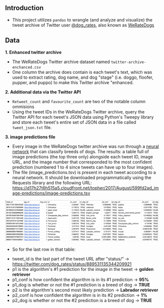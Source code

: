 ## Introduction
- This project utilizes `pandas` to wrangle (and analyze and visualize) the tweet archive of Twitter user [@dog_rates](https://twitter.com/dog_rates), also known as [WeRateDogs](https://en.wikipedia.org/wiki/WeRateDogs)

## Data
__1. Enhanced twitter archive__
- The WeRateDogs Twitter archive dataset named `twitter-archive-enchanced.csv`
- One column the archive does contain is each tweet's text, which was used to extract rating, dog name, and dog "stage" (i.e. doggo, floofer, pupper, and puppo) to make this Twitter archive "enhanced.

__2. Additional data via the Twitter API__
- `Retweet_count` and `favourite_count` are two of the notable column ommisions
- Using the tweet IDs in the WeRateDogs Twitter archive, query the Twitter API for each tweet's JSON data using Python's Tweepy library and store each tweet's entire set of JSON data in a file called `tweet_json.txt` file.

__3. image predictions file__
- Every image in the WeRateDogs twitter archive was run through a [neural network](https://www.youtube.com/watch?v=2-Ol7ZB0MmU) that can classify breeds of dogs. The results: a table full of image predictions (the top three only) alongside each tweet ID, image URL, and the image number that corresponded to the most confident prediction (numbered 1 to 4 since tweets can have up to four images).
- The file (image_predictions.tsv) is present in each tweet according to a neural network. It should be downloaded programmatically using the Requests library and the following URL: https://d17h27t6h515a5.cloudfront.net/topher/2017/August/599fd2ad_image-predictions/image-predictions.tsv

![Alt text](tweet_image_prediction_data.png)

- So for the last row in that table:
* tweet_id is the last part of the tweet URL after "status/" → https://twitter.com/dog_rates/status/889531135344209921
* p1 is the algorithm's #1 prediction for the image in the tweet → __golden retriever__
* p1_conf is how confident the algorithm is in its #1 prediction → __95%__
* p1_dog is whether or not the #1 prediction is a breed of dog → __TRUE__
* p2 is the algorithm's second most likely prediction → __Labrador retriever__
* p2_conf is how confident the algorithm is in its #2 prediction → __1%__
* p2_dog is whether or not the #2 prediction is a breed of dog → __TRUE__